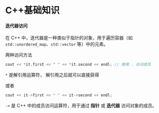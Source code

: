 # C++基础知识



#### 迭代器访问

在 C++ 中，迭代器是一种类似于指针的对象，用于遍历容器（如 `std::unordered_map`、`std::vector` 等）中的元素。

两种访问方法

```c++
cout << *it.first << " " << *it.second << endl; // 使用 . 访问成员
```

`*` 是解引用运算符， 解引用之后就可以直接获得

或者

```C++
cout << it->first << " " << it->second << endl;
```

`->` 是 C++ 中的成员访问运算符，用于通过 **指针** 或 **迭代器** 访问对象的成员。



